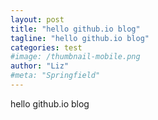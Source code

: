 ```yaml
---
layout: post
title: "hello github.io blog"
tagline: "hello github.io blog"
categories: test
#image: /thumbnail-mobile.png
author: "Liz"
#meta: "Springfield"
---
```


hello github.io blog
